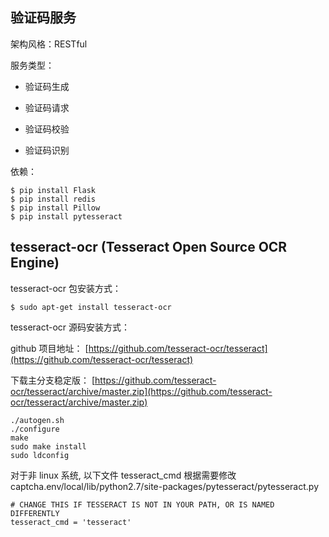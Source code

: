 ## 验证码服务

架构风格：RESTful

服务类型：

- 验证码生成

- 验证码请求

- 验证码校验

- 验证码识别

依赖：
```
$ pip install Flask
$ pip install redis
$ pip install Pillow
$ pip install pytesseract
```

## tesseract-ocr (Tesseract Open Source OCR Engine)

tesseract-ocr 包安装方式：
```
$ sudo apt-get install tesseract-ocr
```

tesseract-ocr 源码安装方式：

github 项目地址：
[https://github.com/tesseract-ocr/tesseract](https://github.com/tesseract-ocr/tesseract)

下载主分支稳定版：
[https://github.com/tesseract-ocr/tesseract/archive/master.zip](https://github.com/tesseract-ocr/tesseract/archive/master.zip)

```
./autogen.sh
./configure
make
sudo make install
sudo ldconfig
```

对于非 linux 系统, 以下文件 tesseract_cmd 根据需要修改
captcha.env/local/lib/python2.7/site-packages/pytesseract/pytesseract.py
```
# CHANGE THIS IF TESSERACT IS NOT IN YOUR PATH, OR IS NAMED DIFFERENTLY
tesseract_cmd = 'tesseract'
```

